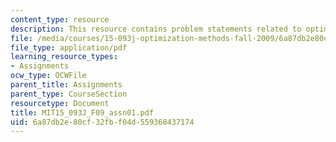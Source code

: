 ```yaml
---
content_type: resource
description: This resource contains problem statements related to optimization methods.
file: /media/courses/15-093j-optimization-methods-fall-2009/6a87db2e80cf32fbf04d559368437174_MIT15_093J_F09_assn01.pdf
file_type: application/pdf
learning_resource_types:
- Assignments
ocw_type: OCWFile
parent_title: Assignments
parent_type: CourseSection
resourcetype: Document
title: MIT15_093J_F09_assn01.pdf
uid: 6a87db2e-80cf-32fb-f04d-559368437174
---
```


